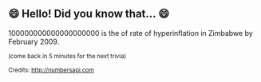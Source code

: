 ## 😄 Hello! Did you know that... 😄
100000000000000000000 is the of rate of hyperinflation in Zimbabwe by February 2009.

<sup>(come back in 5 minutes for the next trivia)</sup>


<sup>Credits: http://numbersapi.com</sup>
